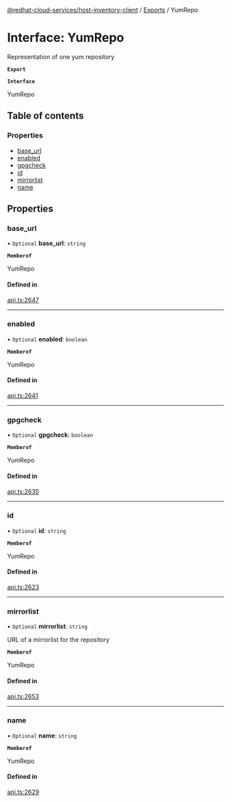 [@redhat-cloud-services/host-inventory-client](../README.md) / [Exports](../modules.md) / YumRepo

# Interface: YumRepo

Representation of one yum repository

**`Export`**

**`Interface`**

YumRepo

## Table of contents

### Properties

- [base\_url](YumRepo.md#base_url)
- [enabled](YumRepo.md#enabled)
- [gpgcheck](YumRepo.md#gpgcheck)
- [id](YumRepo.md#id)
- [mirrorlist](YumRepo.md#mirrorlist)
- [name](YumRepo.md#name)

## Properties

### base\_url

• `Optional` **base\_url**: `string`

**`Memberof`**

YumRepo

#### Defined in

[api.ts:2647](https://github.com/RedHatInsights/javascript-clients/blob/master/packages/host-inventory/api.ts#L2647)

___

### enabled

• `Optional` **enabled**: `boolean`

**`Memberof`**

YumRepo

#### Defined in

[api.ts:2641](https://github.com/RedHatInsights/javascript-clients/blob/master/packages/host-inventory/api.ts#L2641)

___

### gpgcheck

• `Optional` **gpgcheck**: `boolean`

**`Memberof`**

YumRepo

#### Defined in

[api.ts:2635](https://github.com/RedHatInsights/javascript-clients/blob/master/packages/host-inventory/api.ts#L2635)

___

### id

• `Optional` **id**: `string`

**`Memberof`**

YumRepo

#### Defined in

[api.ts:2623](https://github.com/RedHatInsights/javascript-clients/blob/master/packages/host-inventory/api.ts#L2623)

___

### mirrorlist

• `Optional` **mirrorlist**: `string`

URL of a mirrorlist for the repository

**`Memberof`**

YumRepo

#### Defined in

[api.ts:2653](https://github.com/RedHatInsights/javascript-clients/blob/master/packages/host-inventory/api.ts#L2653)

___

### name

• `Optional` **name**: `string`

**`Memberof`**

YumRepo

#### Defined in

[api.ts:2629](https://github.com/RedHatInsights/javascript-clients/blob/master/packages/host-inventory/api.ts#L2629)

